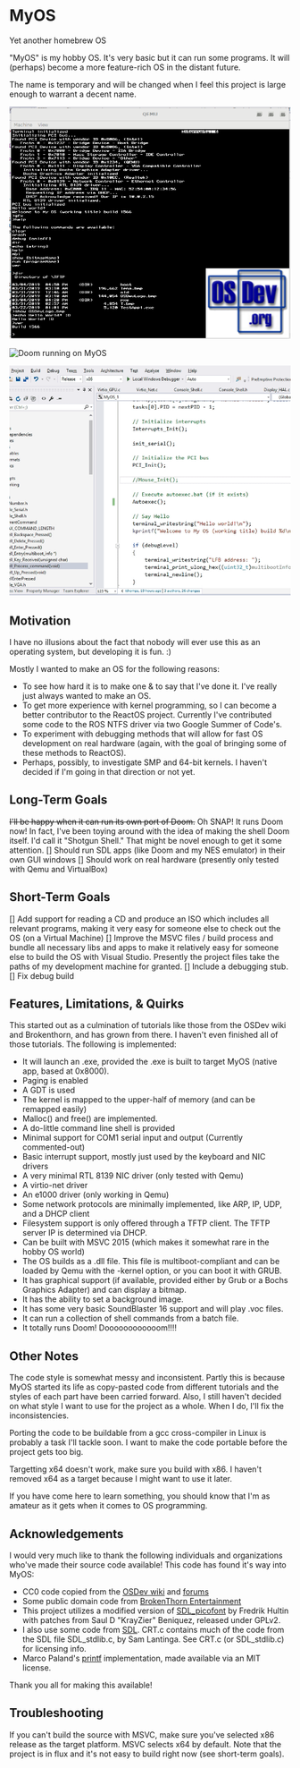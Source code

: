 # MyOS
Yet another homebrew OS

"MyOS" is my hobby OS. It's very basic but it can run some programs. It will (perhaps) become a more feature-rich OS in the distant future.

The name is temporary and will be changed when I feel this project is large enough to warrant a decent name.

![Screenshot with test image](https://raw.githubusercontent.com/coderTrevor/MyOS/master/Media/Screenshots/MyOS_Graphical1.png "MyOS Screenshot")

![Doom running on MyOS](https://github.com/coderTrevor/My-Doom/blob/c60abc6bc10bd30e733e29056e232c54e1dc283c/screenshots/Doom%20on%20MyOS.gif?raw=true "Doom!")

![GUI of MyOS](https://raw.githubusercontent.com/coderTrevor/MyOS/master/Media/Screenshots/MyOS_GUI.gif "MyOS GUI")


## Motivation
I have no illusions about the fact that nobody will ever use this as an operating system, but developing it is fun. :)

Mostly I wanted to make an OS for the following reasons:
* To see how hard it is to make one & to say that I've done it. I've really just always wanted to make an OS.
* To get more experience with kernel programming, so I can become a better contributor to the ReactOS project. Currently I've contributed some code to the ROS NTFS driver via two Google Summer of Code's.
* To experiment with debugging methods that will allow for fast OS development on real hardware (again, with the goal of bringing some of these methods to ReactOS).
* Perhaps, possibly, to investigate SMP and 64-bit kernels. I haven't decided if I'm going in that direction or not yet.

## Long-Term Goals
~~I'll be happy when it can run its own port of Doom.~~ Oh SNAP! It runs Doom now! In fact, I've been toying around with the idea of making the shell Doom itself. I'd call it "Shotgun Shell." That might be novel enough to get it some attention.
[] Should run SDL apps (like Doom and my NES emulator) in their own GUI windows
[] Should work on real hardware (presently only tested with Qemu and VirtualBox)

## Short-Term Goals
[] Add support for reading a CD and produce an ISO which includes all relevant programs, making it very easy for someone else to check out the OS (on a Virtual Machine)
[] Improve the MSVC files / build process and bundle all necessary libs and apps to make it relatively easy for someone else to build the OS with Visual Studio. Presently the project files take the paths of my development machine for granted.
[] Include a debugging stub.
[] Fix debug build

## Features, Limitations, & Quirks
This started out as a culmination of tutorials like those from the OSDev wiki and Brokenthorn, and has grown from there. I haven't even finished all of those tutorials. The following is implemented:
* It will launch an .exe, provided the .exe is built to target MyOS (native app, based at 0x8000).
* Paging is enabled
* A GDT is used
* The kernel is mapped to the upper-half of memory (and can be remapped easily)
* Malloc() and free() are implemented.
* A do-little command line shell is provided
* Minimal support for COM1 serial input and output (Currently commented-out)
* Basic interrupt support, mostly just used by the keyboard and NIC drivers
* A very minimal RTL 8139 NIC driver (only tested with Qemu)
* A virtio-net driver
* An e1000 driver (only working in Qemu)
* Some network protocols are minimally implemented, like ARP, IP, UDP, and a DHCP client
* Filesystem support is only offered through a TFTP client. The TFTP server IP is determined via DHCP.
* Can be built with MSVC 2015 (which makes it somewhat rare in the hobby OS world)
* The OS builds as a .dll file. This file is multiboot-compliant and can be loaded by Qemu with the -kernel option, or you can boot it with GRUB.
* It has graphical support (if available, provided either by Grub or a Bochs Graphics Adapter) and can display a bitmap.
* It has the ability to set a background image.
* It has some very basic SoundBlaster 16 support and will play .voc files.
* It can run a collection of shell commands from a batch file.
* It totally runs Doom! Doooooooooooom!!!!

## Other Notes
The code style is somewhat messy and inconsistent. Partly this is because MyOS started its life as copy-pasted code from different tutorials and the styles of each part have been carried forward. Also, I still haven't decided on what style I want to use for the project as a whole. When I do, I'll fix the inconsistencies.

Porting the code to be buildable from a gcc cross-compiler in Linux is probably a task I'll tackle soon. I want to make the code portable before the project gets too big.

Targetting x64 doesn't work, make sure you build with x86. I haven't removed x64 as a target because I might want to use it later.

If you have come here to learn something, you should know that I'm as amateur as it gets when it comes to OS programming.

## Acknowledgements
I would very much like to thank the following individuals and organizations who've made their source code available! This code has found it's way into MyOS:
* CC0 code copied from the [OSDev wiki](https://wiki.osdev.org/Expanded_Main_Page) and [forums](http://forum.osdev.org/)
* Some public domain code from [BrokenThorn Entertainment](http://www.brokenthorn.com/Resources/OSDevIndex.html)
* This project utilizes a modified version of [SDL_picofont](http://nurd.se/~noname/?section=sdl_picofont) by Fredrik Hultin with patches from Saul D "KrayZier" Beniquez, released under GPLv2.
* I also use some code from [SDL](https://www.libsdl.org/). CRT.c contains much of the code from the SDL file SDL_stdlib.c, by Sam Lantinga. See CRT.c (or SDL_stdlib.c) for licensing info. 
* Marco Paland's [printf](https://github.com/mpaland) implementation, made available via an MIT license.

Thank you all for making this available!

## Troubleshooting
If you can't build the source with MSVC, make sure you've selected x86 release as the target platform. MSVC selects x64 by default. Note that the project is in flux and it's not easy to build right now (see short-term goals).
